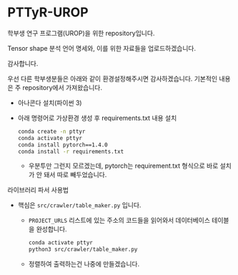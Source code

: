 # PTTyR-UROP


학부생 연구 프로그램(UROP)을 위한 repository입니다.

Tensor shape 분석 언어 명세와, 이를 위한 자료들을 업로드하겠습니다.

감사합니다.



우선 다른 학부생분들은 아래와 같이 환경설정해주시면 감사하겠습니다. 기본적인 내용은 주 repository에서 가져왔습니다.

- 아나콘다 설치(파이썬 3)

- 아래 명령어로 가상환경 생성 후 requirements.txt 내용 설치

  ```bash
  conda create -n pttyr
  conda activate pttyr
  conda install pytorch==1.4.0
  conda install -r requirements.txt
  ```

  - 우분투만 그런지 모르겠는데, pytorch는 requirement.txt 형식으로 바로 설치가 안 돼서 따로 빼두었습니다.



라이브러리 파서 사용법

- 핵심은 `src/crawler/table_maker.py` 입니다.

  - `PROJECT_URLS` 리스트에 있는 주소의 코드들을 읽어와서 데이터베이스 테이블을 완성합니다.

    ```bash
    conda activate pttyr
    python3 src/crawler/table_maker.py
    ```

  - 정렬하여 출력하는건 나중에 만들겠습니다.

